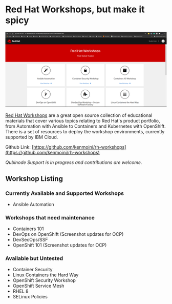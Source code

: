 # Red Hat Workshops, but make it spicy

![Jig - Workshop Service Worker](../../img/jig.png)

[Red Hat Workshops](https://learn.kemo.network) are a great open source collection of educational materials that cover various topics relating to Red Hat's product portfolio, from Automation with Ansible to Containers and Kubernetes with OpenShift.  There is a set of resources to deploy the workshop environments, currently supported by IBM Cloud.

Github Link: [https://github.com/kenmoini/rh-workshops](https://github.com/kenmoini/rh-workshops)

*Qubinode Support is  in progress and contributions are welcome.*

## Workshop Listing

### Currently Available and Supported Workshops

- Ansible Automation

### Workshops that need maintenance

- Containers 101
- DevOps on OpenShift (Screenshot updates for OCP)
- DevSecOps/SSF
- OpenShift 101 (Screenshot updates for OCP)

### Available but Untested

- Container Security
- Linux Containers the Hard Way
- OpenShift Security Workshop
- OpenShift Service Mesh
- RHEL 8
- SELinux Policies
